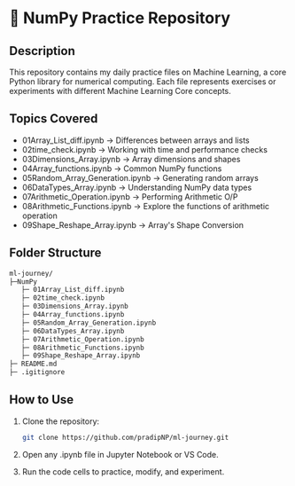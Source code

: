# 📌 NumPy Practice Repository

## Description
This repository contains my daily practice files on Machine Learning, a core Python library for numerical computing. Each file represents exercises or experiments with different Machine Learning Core concepts.

## Topics Covered
- 01Array_List_diff.ipynb → Differences between arrays and lists  
- 02time_check.ipynb → Working with time and performance checks  
- 03Dimensions_Array.ipynb → Array dimensions and shapes  
- 04Array_functions.ipynb → Common NumPy functions  
- 05Random_Array_Generation.ipynb → Generating random arrays  
- 06DataTypes_Array.ipynb → Understanding NumPy data types
- 07Arithmetic_Operation.ipynb → Performing Arithmetic O/P
- 08Arithmetic_Functions.ipynb → Explore the functions of arithmetic operation
- 09Shape_Reshape_Array.ipynb → Array's Shape Conversion 

## Folder Structure
``` bash
ml-journey/
├─NumPy
   ├─ 01Array_List_diff.ipynb
   ├─ 02time_check.ipynb
   ├─ 03Dimensions_Array.ipynb
   ├─ 04Array_functions.ipynb
   ├─ 05Random_Array_Generation.ipynb
   ├─ 06DataTypes_Array.ipynb
   ├─ 07Arithmetic_Operation.ipynb
   ├─ 08Arithmetic_Functions.ipynb
   ├─ 09Shape_Reshape_Array.ipynb
├─ README.md
├─ .igitignore
```


## How to Use
1. Clone the repository:  
   ```bash
   git clone https://github.com/pradipNP/ml-journey.git
2. Open any .ipynb file in Jupyter Notebook or VS Code.

3. Run the code cells to practice, modify, and experiment.
